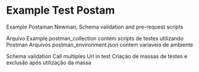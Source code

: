 # Example Test Postam 
Example Postaman Newman, Schema validation and pre-request scripts  

Arquivo  Example.postman_collection contem scripts de testes utilizando Postman 
Arquivos postman_environment.json contem variaveis de ambiente  

Schema validation 
Call multiples Url in test 
Criação de massas de testes e exclusão após utilização da massa 

